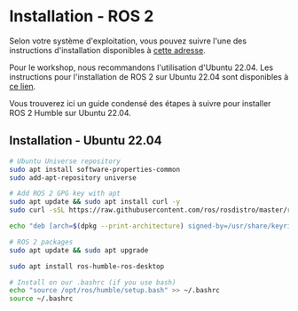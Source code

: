 # Installation - ROS 2

Selon votre système d'exploitation, vous pouvez suivre l'une des instructions d'installation disponibles à [cette adresse](https://docs.ros.org/en/humble/Installation.html).

Pour le workshop, nous recommandons l'utilisation d'Ubuntu 22.04. Les instructions pour l'installation de ROS 2 sur Ubuntu 22.04 sont disponibles à [ce lien](https://docs.ros.org/en/humble/Installation/Ubuntu-Install-Debians.html).

Vous trouverez ici un guide condensé des étapes à suivre pour installer ROS 2 Humble sur Ubuntu 22.04.

## Installation - Ubuntu 22.04

```bash
# Ubuntu Universe repository
sudo apt install software-properties-common
sudo add-apt-repository universe

# Add ROS 2 GPG key with apt
sudo apt update && sudo apt install curl -y
sudo curl -sSL https://raw.githubusercontent.com/ros/rosdistro/master/ros.key -o /usr/share/keyrings/ros-archive-keyring.gpg

echo "deb [arch=$(dpkg --print-architecture) signed-by=/usr/share/keyrings/ros-archive-keyring.gpg] http://packages.ros.org/ros2/ubuntu $(. /etc/os-release && echo $UBUNTU_CODENAME) main" | sudo tee /etc/apt/sources.list.d/ros2.list > /dev/null

# ROS 2 packages
sudo apt update && sudo apt upgrade

sudo apt install ros-humble-ros-desktop

# Install on our .bashrc (if you use bash)
echo "source /opt/ros/humble/setup.bash" >> ~/.bashrc
source ~/.bashrc
```